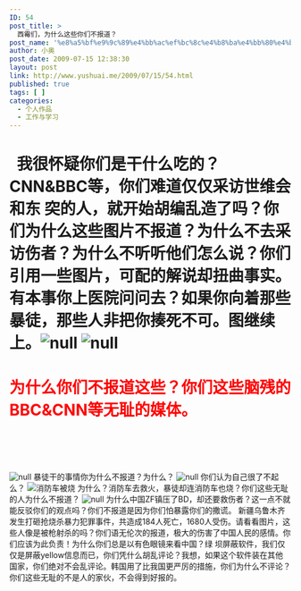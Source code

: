 ```yaml
---
ID: 54
post_title: >
  西霉们，为什么这些你们不报道？
post_name: '%e8%a5%bf%e9%9c%89%e4%bb%ac%ef%bc%8c%e4%b8%ba%e4%bb%80%e4%b9%88%e8%bf%99%e4%ba%9b%e4%bd%a0%e4%bb%ac%e4%b8%8d%e6%8a%a5%e9%81%93%ef%bc%9f'
author: 小奥
post_date: 2009-07-15 12:38:30
layout: post
link: http://www.yushuai.me/2009/07/15/54.html
published: true
tags: [ ]
categories:
  - 个人作品
  - 工作与学习
---
```

<h1><img src="http://www.chinaweekly.cn/upload_files/other/_20090714090741_cy0EW.jpg" alt="" /><!--more-->
<img src="http://www.chinaweekly.cn/upload_files/other/_20090714090743_MWQ3s.jpg" alt="" />
我很怀疑你们是干什么吃的？CNN&amp;BBC等，你们难道仅仅采访世维会和东 突的人，就开始胡编乱造了吗？你们为什么这些图片不报道？为什么不去采访伤者？为什么不听听他们怎么说？你们引用一些图片，可配的解说却扭曲事实。有本事你上医院问问去？如果你向着那些暴徒，那些人非把你揍死不可。图继续上。<img src="http://www.chinaweekly.cn/upload_files/other/_20090714090735_J4j68.jpg" alt="null" />
<img src="http://www.chinaweekly.cn/upload_files/other/_20090714090754_qzO7P.jpg" alt="null" /></h1>
<h1><span style="color: #ff0000;">为什么你们不报道这些？你们这些脑残的BBC&amp;CNN等无耻的媒体。</span></h1>
<h1><span style="color: #ff0000;"> </span></h1>
<img src="http://www.chinaweekly.cn/upload_files/other/_20090714090727_UtA0m.jpg" alt="null" />
暴徒干的事情你为什么不报道？为什么？
<img src="http://www.chinaweekly.cn/upload_files/other/_20090714090701_wNvty.jpg" alt="null" />
你们认为自己很了不起么？
<img src="http://www.chinaweekly.cn/upload_files/other/_20090714090702_yUr35.jpg" alt="消防车被烧" />
为什么？消防车去救火，暴徒却连消防车也烧？你们这些无耻的人为什么不报道？
<img src="http://www.chinaweekly.cn/upload_files/other/_20090714090719_wJuJh.jpg" alt="null" />
为什么中国ZF镇压了BD，却还要救伤者？这一点不就能反驳你们的观点吗？你们不报道是因为你们怕暴露你们的撒谎。
新疆乌鲁木齐发生打砸抢烧杀暴力犯罪事件，共造成184人死亡，1680人受伤。请看看图片，这些人像是被枪射杀的吗？你们语无伦次的报道，极大的伤害了中国人民的感情。你们应该为此负责！为什么你们总是以有色眼镜来看中国？绿 坝屏蔽软件，我们仅仅是屏蔽yellow信息而已，你们凭什么胡乱评论？我想，如果这个软件装在其他国家，你们绝对不会乱评论。韩国用了比我国更严厉的措施，你们为什么不评论？你们这些无耻的不是人的家伙，不会得到好报的。
